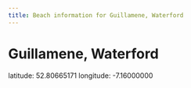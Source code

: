 ```yaml
---
title: Beach information for Guillamene, Waterford
---
```

# Guillamene, Waterford 

<div class="location-info">latitude: 52.80665171 longitude: -7.16000000</div>
<div></div>